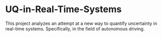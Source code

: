 # UQ-in-Real-Time-Systems
This project analyzes an attempt at a new way to quantify uncertainty in real-time systems. Specifically, in the field of autonomous driving.
